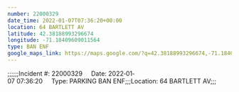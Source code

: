 ```yaml
---
number: 22000329
date_time: 2022-01-07T07:36:20+00:00
location: 64 BARTLETT AV
latitude: 42.38188993296674
longitude: -71.18409609011564
type: BAN ENF
google_maps_link: https://maps.google.com/?q=42.38188993296674,-71.18409609011564
---
```


;;;;;;Incident #: 22000329     Date: 2022‐01‐07 07:36:20     Type: PARKING BAN ENF;;;Location: 64 BARTLETT AV;;;
